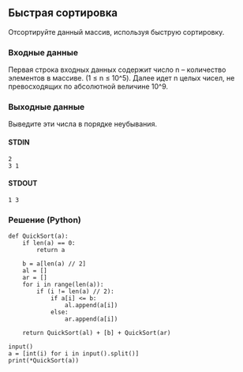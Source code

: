 ## Быстрая сортировка
Отсортируйте данный массив, используя быструю сортировку.

### Входные данные
Первая строка входных данных содержит число n – количество элементов в массиве. (1 ≤ n ≤ 10^5). 
Далее идет n целых чисел, не превосходящих по абсолютной величине 10^9.
### Выходные данные
Выведите эти числа в порядке неубывания.

#### STDIN
```
2
3 1
```
#### STDOUT
```
1 3
```

### Решение (Python)
```
def QuickSort(a):
    if len(a) == 0:
        return a
    
    b = a[len(a) // 2]
    al = []
    ar = []
    for i in range(len(a)):
        if (i != len(a) // 2):
            if a[i] <= b:
                al.append(a[i])
            else:
                ar.append(a[i])
    
    return QuickSort(al) + [b] + QuickSort(ar)

input()
a = [int(i) for i in input().split()]
print(*QuickSort(a))
```
